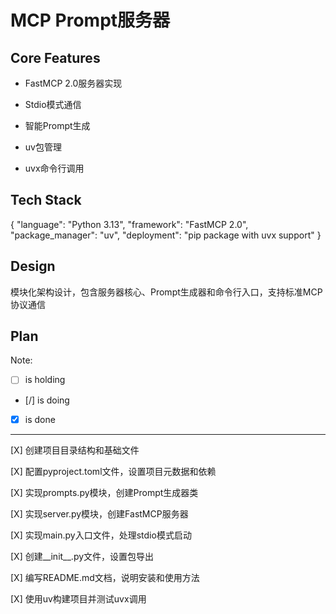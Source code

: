 # MCP Prompt服务器

## Core Features

- FastMCP 2.0服务器实现

- Stdio模式通信

- 智能Prompt生成

- uv包管理

- uvx命令行调用

## Tech Stack

{
  "language": "Python 3.13",
  "framework": "FastMCP 2.0",
  "package_manager": "uv",
  "deployment": "pip package with uvx support"
}

## Design

模块化架构设计，包含服务器核心、Prompt生成器和命令行入口，支持标准MCP协议通信

## Plan

Note: 

- [ ] is holding
- [/] is doing
- [X] is done

---

[X] 创建项目目录结构和基础文件

[X] 配置pyproject.toml文件，设置项目元数据和依赖

[X] 实现prompts.py模块，创建Prompt生成器类

[X] 实现server.py模块，创建FastMCP服务器

[X] 实现main.py入口文件，处理stdio模式启动

[X] 创建__init__.py文件，设置包导出

[X] 编写README.md文档，说明安装和使用方法

[X] 使用uv构建项目并测试uvx调用
